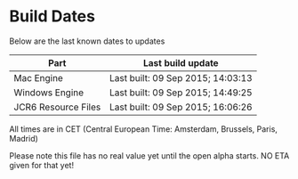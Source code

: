 # Build Dates

Below are the last known dates to updates

Part | Last build update
-----|-----
Mac Engine | Last built: 09 Sep 2015; 14:03:13
Windows Engine | Last built: 09 Sep 2015; 14:49:25
JCR6 Resource Files | Last built: 09 Sep 2015; 16:06:26
All times are in CET (Central European Time: Amsterdam, Brussels, Paris, Madrid)


Please note this file has no real value yet until the open alpha starts. NO ETA given for that yet!
